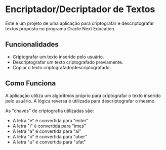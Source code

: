 # Encriptador/Decriptador de Textos

Este é um projeto de uma aplicação para criptografar e descriptografar textos proposto no programa Oracle Next Education.

## Funcionalidades

- Criptografar um texto inserido pelo usuário.
- Descriptografar um texto criptografado previamente.
- Copiar o texto criptografado/descriptografado.

## Como Funciona

A aplicação utiliza um algoritmos próprio para criptografar o texto inserido pelo usuário. A lógica reversa é utilizada para descriptografar o mesmo.

As "chaves" de criptografia utilizadas são:
- A letra "e" é convertida para "enter"
- A letra "i" é convertida para "imes"
- A letra "a" é convertida para "ai"
- A letra "o" é convertida para "ober"
- A letra "u" é convertida para "ufat"
